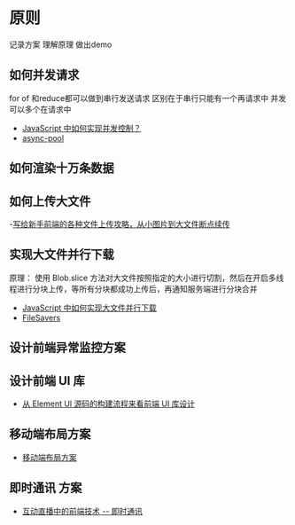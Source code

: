# 原则
记录方案 理解原理 做出demo

## 如何并发请求
 for of 和reduce都可以做到串行发送请求  区别在于串行只能有一个再请求中  并发可以多个在请求中
 
 - [JavaScript 中如何实现并发控制？](https://juejin.cn/post/6976028030770610213)
 - [async-pool](https://github.com/rxaviers/async-pool)


## 如何渲染十万条数据


## 如何上传大文件

-[写给新手前端的各种文件上传攻略，从小图片到大文件断点续传](https://juejin.cn/post/6844903968338870285)

## 实现大文件并行下载
  原理： 使用 Blob.slice 方法对大文件按照指定的大小进行切割，然后在开启多线程进行分块上传，等所有分块都成功上传后，再通知服务端进行分块合并
  
- [JavaScript 中如何实现大文件并行下载](https://juejin.cn/post/6954868879034155022#heading-13)
- [FileSavers](https://github.com/eligrey/FileSaver.js)

## 设计前端异常监控方案

## 设计前端 UI 库
- [从 Element UI 源码的构建流程来看前端 UI 库设计](https://juejin.cn/post/6844904197863964685#heading-43)

## 移动端布局方案
- [移动端布局方案](https://juejin.cn/post/6844903565454999560#heading-14)


## 即时通讯 方案
- [互动直播中的前端技术 -- 即时通讯](//juejin.cn/post/6844904182894313485)

